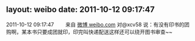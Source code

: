 layout: weibo
date: 2011-10-12 09:17:47
---
<meta name="referrer" content="no-referrer" />

2011-10-12 09:17:47  &nbsp;&nbsp;&nbsp;&nbsp;&nbsp;&nbsp; 来自 <a href="http://weibo.com/" rel="nofollow">微博 weibo.com</a>
对@xcv58 说：有没有印书的团购啊，某本书只要成团就印，印完叫快递配送这样还可以绕开图书审查~~ ​​​

